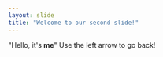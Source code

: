 ```yaml
---
layout: slide
title: "Welcome to our second slide!"
---
```

"Hello, it's **me**"
Use the left arrow to go back!
